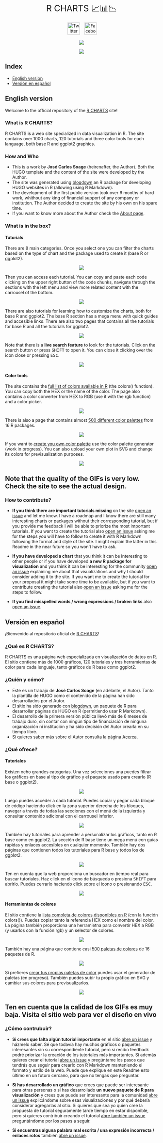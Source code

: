 <h1 style="font-weight:normal" align="center">
  &nbsp;R CHARTS 📈📊📉&nbsp;
</h1>

<div align="center">

&nbsp;&nbsp;&nbsp;
<a href="https://twitter.com/RCoderWeb"><img border="0" alt="Twitter" src="https://assets.dryicons.com/uploads/icon/svg/8385/c23f7ffc-ca8d-4246-8978-ce9f6d5bcc99.svg" width="40" height="40"></a>&nbsp;&nbsp;&nbsp;
<a href="https://www.facebook.com/RCODERweb"><img border="0" alt="Facebook" src="https://assets.dryicons.com/uploads/icon/svg/8305/089674ac-511d-4993-8fe9-c616e1f0c857.svg" width="40" height="40"></a>&nbsp;&nbsp;&nbsp;

</div>

<div align="center">
<a href="https://www.buymeacoffee.com/RCODER"><img src="https://img.buymeacoffee.com/button-api/?text=Buy me a coffee&emoji=&slug=RCODER&button_colour=67c9ff&font_colour=ffffff&font_family=Lato&outline_colour=000000&coffee_colour=FFDD00"></a>
</div>

<p align="center">
 <img src="https://user-images.githubusercontent.com/67192157/113421174-e6376900-93ca-11eb-8a07-4ae2fd63b493.png">
</p>

## Index

- [English version](#english-version)
- [Versión en español](#versión-en-español)


## English version

Welcome to the official repository of the [R CHARTS](https://r-charts.com/) site! 


### What is R CHARTS?

R CHARTS is a web site specialized in data visualization in R. The site contains over 1000 charts, 120 tutorials and three color tools for each language, both base R and ggplot2 graphics.


### How and Who

+ This is a work by **José Carlos Soage** (heirenafter, the Author). Both the HUGO template and the content of the site were developed by the Author.
+ The site was generated using [blogdown](https://cran.r-project.org/web/packages/blogdown/index.html) an R package for developing HUGO websites in R (allowing using R Markdown).
+ The development of the first public version took over 6 months of hard work, whithout any king of financial support of any company or institution. The Author decided to create the site by his own on his spare time.
+ If you want to know more about the Author check the [About page](https://r-charts.com/about/).

### What is in the box?


#### Tutorials
There are 8 main categories. Once you select one you can filter the charts based on the type of chart and the package used to create it (base R or ggplot2).

<p align="center">
 <img src="https://user-images.githubusercontent.com/67192157/113421710-db310880-93cb-11eb-9216-9dd7f31cc05e.gif">
</p>


Then you can access each tutorial. You can copy and paste each code clicking on the upper right button of the code chunks, navigate through the sections with the left menu and view more related content with the carrousel of the bottom.

<p align="center">
 <img src="https://user-images.githubusercontent.com/67192157/113422036-5b576e00-93cc-11eb-9e7c-7117ff752c67.gif">
</p>


There are also tutorials for learning how to customize the charts, both for base R and ggplot2. The base R section has a mega menu with quick guides and accesible links. There are also two pages that contains all the tutorials for base R and all the tutorials for ggplot2.

<p align="center">
 <img src="https://user-images.githubusercontent.com/67192157/113422666-66f76480-93cd-11eb-9469-dbddc85cabd8.gif">
</p>


Note that there is a **live search feature** to look for the tutorials. Click on the search button or press <kbd>SHIFT</kbd> to open it. You can close it clicking over the icon close or pressing <kbd>ESC</kbd>.

<p align="center">
 <img src="https://user-images.githubusercontent.com/67192157/113423693-37e1f280-93cf-11eb-9edf-189e8aafabe6.gif">
</p>


#### Color tools

The site contains the [full list of colors available in R](https://r-charts.com/colors/) (the colors() function). You can copy both the HEX or the name of the color. The page also contains a color converter from HEX to RGB (use it with the rgb function) and a color picker.

<p align="center">
 <img src="https://user-images.githubusercontent.com/67192157/113423004-074d8900-93ce-11eb-834f-25dc264422c0.gif">
</p>

There is also a page that contains almost [500 different color palettes](https://r-charts.com/color-palettes/) from 16 R packages.

<p align="center">
 <img src="https://user-images.githubusercontent.com/67192157/113423239-614e4e80-93ce-11eb-88a7-fa1fe50eca06.gif">
</p>

If you want to [create you own color palette](https://r-charts.com/color-palette-generator/) use the color palette generator (work in progress). You can also upload your own plot in SVG and change its colors for previsualization purposes.

<p align="center">
 <img src="https://user-images.githubusercontent.com/67192157/113423537-f0f3fd00-93ce-11eb-8f22-0e28af4ffa30.gif">
</p>


**<h2>Note that the quality of the GIFs is very low. Check the site to see the actual design.</h2>**


### How to contribute?

+ **If you think there are important tutorials missing** on the site [open an issue](https://github.com/R-CoderDotCom/R-CHARTS/issues) and let me know. I have a roadmap and I know there are still many interesting charts or packages without their corresponding tutorial, but if you provide me feedback I will be able to priorize the most important tutorials. If you want to create the tutorial also [open an issue](https://github.com/R-CoderDotCom/R-CHARTS/issues) asking me for the steps you will have to follow to create it with R Markdown following the format and style of the site. I might explain the latter in this Readme in the near future so you won't have to ask.

+ **If you have developed a chart** that you think it can be interesting to other people or if you have developed **a new R package for visualization** and you think it can be interesting for the community [open an issue](https://github.com/R-CoderDotCom/R-CHARTS/issues) explaining me about that visualizations and why I should consider adding it to the site. If you want me to create the tutorial for your proposal it might take some time to be available, but if you want to contribute creating the tutorial also [open an issue](https://github.com/R-CoderDotCom/R-CHARTS/issues) asking me for the steps to follow.

+ **If you find misspelled words / wrong expressions / broken links** also [open an issue](https://github.com/R-CoderDotCom/R-CHARTS/issues).



## Versión en español

¡Bienvenido al repositorio oficial de [R CHARTS](https://r-charts.com/es/)! 

### ¿Qué es R CHARTS?

R CHARTS es una página web especializada en visualización de datos en R. El sitio contiene más de 1000 gráficos, 120 tutoriales y tres herramientas de color para cada lenguaje, tanto gráficos de R base como ggplot2.

### ¿Quién y cómo?

+ Este es un trabajo de **José Carlos Soage** (en adelante, el Autor). Tanto la plantilla de HUGO como el contenido de la página han sido desarrollados por el Autor.
+ El sitio ha sido generado con [blogdown](https://cran.r-project.org/web/packages/blogdown/index.html), un paquete de R para desarrollar páginas de HUGO en R (permitiendo usar R Markdown). 
+ El desarrollo de la primera versión pública llevó más de 6 meses de trabajo duro, sin contar con ningún tipo de financiación de ninguna organización ni institución y ha sido decisión del Autor crearla en su tiempo libre.
+ Si quieres saber más sobre el Autor consulta la página [Acerca](https://r-charts.com/es/acerca/).

### ¿Qué ofrece?

#### Tutoriales

Existen ocho grandes categorías. Una vez selecciones una puedes filtrar los gráficos en base al tipo de gráfico y el paquete usado para crearlo (R base o ggplot2).

<p align="center">
 <img src="https://user-images.githubusercontent.com/67192157/113421710-db310880-93cb-11eb-9216-9dd7f31cc05e.gif">
</p>

Luego puedes acceder a cada tutorial. Puedes copiar y pegar cada bloque de código haciendo click en la zona superior derecha de los bloques, navegar a través de todas las secciones con el menú de la izquierda y consultar contenido adicional con el carrousel inferior.

<p align="center">
 <img src="https://user-images.githubusercontent.com/67192157/113422036-5b576e00-93cc-11eb-9e7c-7117ff752c67.gif">
</p>

También hay tutoriales para aprender a personalizar los gráficos, tanto en R base como en ggplot2. La sección de R base tiene un mega menú con guías rápidas y enlaces accesibles en cualquier momento. También hay dos páginas que contienen todos los tutoriales para R base y todos los de ggplot2.

<p align="center">
 <img src="https://user-images.githubusercontent.com/67192157/113422666-66f76480-93cd-11eb-9469-dbddc85cabd8.gif">
</p>

Ten en cuenta que la web proporciona un buscador en tiempo real para buscar tutoriales. Haz click en el icono de búsqueda o presiona <kbd>SHIFT</kbd> para abrirlo. Puedes cerrarlo haciendo click sobre el icono o presionando <kbd>ESC</kbd>.

<p align="center">
 <img src="https://user-images.githubusercontent.com/67192157/113423693-37e1f280-93cf-11eb-9edf-189e8aafabe6.gif">
</p>


#### Herramientas de colores

El sitio contiene la [lista completa de colores disponibles en R](https://r-charts.com/es/colores/) (con la función colors()). Puedes copiar tanto la referencia HEX como el nombre del color. La página también proporciona una herramietna para convertir HEX a RGB (y usarlos con la función rgb) y un selector de colores.

<p align="center">
 <img src="https://user-images.githubusercontent.com/67192157/113423004-074d8900-93ce-11eb-834f-25dc264422c0.gif">
</p>

También hay una página que contiene casi [500 paletas de colores](https://r-charts.com/es/paletas-colores/) de 16 paquetes de R.

<p align="center">
 <img src="https://user-images.githubusercontent.com/67192157/113423239-614e4e80-93ce-11eb-88a7-fa1fe50eca06.gif">
</p>

Si prefieres [crear tus propias paletas de color](https://r-charts.com/es/generador-paletas-colores/) puedes usar el generador de paletas (en progreso). También puedes subir tu propio gráfico en SVG y cambiar sus colores para previsualizarlos.

<p align="center">
 <img src="https://user-images.githubusercontent.com/67192157/113423537-f0f3fd00-93ce-11eb-8f22-0e28af4ffa30.gif">
</p>


**<h2>Ten en cuenta que la calidad de los GIFs es muy baja. Visita el sitio web para ver el diseño en vivo</h2>**


### ¿Cómo contrubuir?

+ **Si crees que falta algún tutorial importante** en el sitio [abre un issue](https://github.com/R-CoderDotCom/R-CHARTS/issues) y házmelo saber. Sé que todavía hay muchos gráficos o paquetes interesantes sin su correspondiente tutorial, pero si recibo feedback podré priorizar la creación de los tutoriales más importantes. Si además quieres crear el tutorial [abre un issue](https://github.com/R-CoderDotCom/R-CHARTS/issues) y pregúntame los pasos que tendrás que seguir para crearlo con R Markdown manteniendo el formato y estilo de la web. Puede que explique en este Readme esto último en un futuro cercano, para que no tengas que preguntar.

+ **Si has desarrollado un gráfico** que crees que puede ser interesante para otras personas o si has desarrollado **un nuevo paquete de R para visualización** y crees que puede ser interesante para la comunidad [abre un issue](https://github.com/R-CoderDotCom/R-CHARTS/issues) explicándome sobre esas visualizaciones y por qué debería considerar agregarlas al sitio. Si quieres que sea yo quien cree la propuesta de tutorial seguramente tarde tiempo en estar disponible, pero si quieres contribuir creando el tutorial [abre también un issue](https://github.com/R-CoderDotCom/R-CHARTS/issues) preguntándome por los pasos a seguir.

+ **Si encuentras alguna palabra mal escrita / una expresión incorrecta / enlaces rotos** también [abre un issue](https://github.com/R-CoderDotCom/R-CHARTS/issues).

